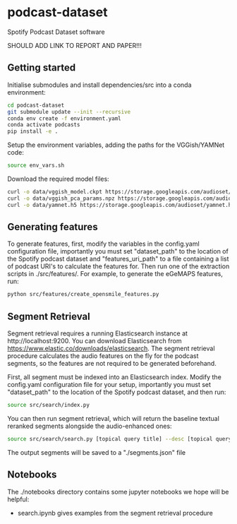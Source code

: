 # podcast-dataset

Spotify Podcast Dataset software

SHOULD ADD LINK TO REPORT AND PAPER!!!

## Getting started

Initialise submodules and install dependencies/src into a conda environment:

```bash
cd podcast-dataset
git submodule update --init --recursive
conda env create -f environment.yaml
conda activate podcasts
pip install -e .
```

Setup the environment variables, adding the paths for the VGGish/YAMNet code:

```bash
source env_vars.sh
```

Download the required model files:

```bash
curl -o data/vggish_model.ckpt https://storage.googleapis.com/audioset/vggish_model.ckpt
curl -o data/vggish_pca_params.npz https://storage.googleapis.com/audioset/vggish_pca_params.npz
curl -o data/yamnet.h5 https://storage.googleapis.com/audioset/yamnet.h5
```

## Generating features

To generate features, first, modify the variables in the config.yaml configuration file, importantly you must set "dataset_path" to the location of the Spotify podcast dataset and "features_uri_path" to a file containing a list of podcast URI's to calculate the features for. Then run one of the extraction scripts in ./src/features/. For example, to generate the eGeMAPS features, run:

```bash
python src/features/create_opensmile_features.py
```

## Segment Retrieval

Segment retrieval requires a running Elasticsearch instance at http://localhost:9200. You can download Elasticsearch from https://www.elastic.co/downloads/elasticsearch. The segment retrieval procedure calculates the audio features on the fly for the podcast segments, so the features are not required to be generated beforehand.

First, all segment must be indexed into an Elasticsearch index. Modify the config.yaml configuration file for your setup, importantly you must set "dataset_path" to the location of the Spotify podcast dataset, and then run:

```bash
source src/search/index.py
```

You can then run segment retrieval, which will return the baseline textual reranked segments alongside the audio-enhanced ones:

```bash
source src/search/search.py [topical query title] --desc [topical query description] -n [number of segments to retrieve]
```

The output segments will be saved to a "./segments.json" file

## Notebooks

The ./notebooks directory contains some jupyter notebooks we hope will be helpful:

- search.ipynb gives examples from the segment retrieval procedure

